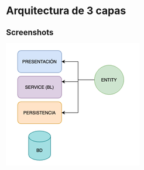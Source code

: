 
# Arquitectura de 3 capas




## Screenshots

![App Screenshot](https://github.com/cecasta/arquitectura-limpia/blob/3-layers/app-gestion-reclamos-3layers-v1/src/main/resources/3Layers.png)

